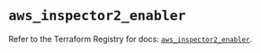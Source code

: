 # `aws_inspector2_enabler`

Refer to the Terraform Registry for docs: [`aws_inspector2_enabler`](https://registry.terraform.io/providers/hashicorp/aws/6.6.0/docs/resources/inspector2_enabler).
